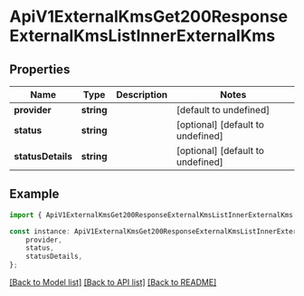 # ApiV1ExternalKmsGet200ResponseExternalKmsListInnerExternalKms


## Properties

Name | Type | Description | Notes
------------ | ------------- | ------------- | -------------
**provider** | **string** |  | [default to undefined]
**status** | **string** |  | [optional] [default to undefined]
**statusDetails** | **string** |  | [optional] [default to undefined]

## Example

```typescript
import { ApiV1ExternalKmsGet200ResponseExternalKmsListInnerExternalKms } from './api';

const instance: ApiV1ExternalKmsGet200ResponseExternalKmsListInnerExternalKms = {
    provider,
    status,
    statusDetails,
};
```

[[Back to Model list]](../README.md#documentation-for-models) [[Back to API list]](../README.md#documentation-for-api-endpoints) [[Back to README]](../README.md)
